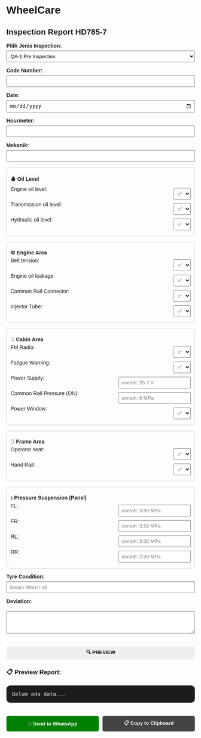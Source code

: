 # WheelCare
<!DOCTYPE html>
<html lang="en">
<head>
  <meta charset="UTF-8">
  <title>Inspection Report</title>
  <style>
    body { font-family: Arial, sans-serif; margin: 20px; }
    label { margin-top: 10px; display: block; font-weight: bold; }
    .section { border: 1px solid #ccc; padding: 10px; margin-top: 15px; border-radius: 8px; }
    .item { display: flex; justify-content: space-between; margin: 5px 0; }
    select, input, textarea, button {
      padding: 6px; margin-top: 5px; width: 100%; box-sizing: border-box;
    }
    button { margin-top: 15px; border-radius: 5px; border: none; font-weight: bold; cursor: pointer; }
    .wa { background: green; color: white; padding: 10px; }
    .copy { background: #444; color: white; padding: 10px; }
    #preview { white-space: pre-wrap; background: #1c1c1c; color: #e6e6e6; padding: 15px; border-radius: 10px; margin-top: 20px; font-family: monospace; }
    .actions { margin-top: 20px; display: flex; gap: 10px; }
    .opt { width: auto; margin-left: 10px; }
  </style>
</head>
<body>
  <h2>Inspection Report HD785-7</h2>

  <label>Pilih Jenis Inspection:</label>
  <select id="jenisQA">
    <option value="QA-1">QA-1 Pre Inspection</option>
    <option value="QA-7">QA-7 Final Inspection</option>
  </select>

  <label>Code Number:</label>
  <input type="text" id="codeNumber">

  <label>Date:</label>
  <input type="date" id="date">

  <label>Hourmeter:</label>
  <input type="text" id="hourMeter">

  <label>Mekanik:</label>
  <input type="text" id="mekanik">

  <!-- Oil Level -->
  <div class="section">
    <label>🩸 Oil Level</label>
    <div class="item">Engine oil level:
      <select id="oil_engine" class="opt"><option>✅</option><option>❌</option></select>
    </div>
    <div class="item">Transmission oil level:
      <select id="oil_trans" class="opt"><option>✅</option><option>❌</option></select>
    </div>
    <div class="item">Hydraulic oil level:
      <select id="oil_hyd" class="opt"><option>✅</option><option>❌</option></select>
    </div>
  </div>

  <!-- Engine Area -->
  <div class="section">
    <label>⚙ Engine Area</label>
    <div class="item">Belt tension:
      <select id="eng_belt" class="opt"><option>✅</option><option>❌</option></select>
    </div>
    <div class="item">Engine oil leakage:
      <select id="eng_leak" class="opt"><option>✅</option><option>❌</option></select>
    </div>
    <div class="item">Common Rail Connector:
      <select id="eng_cr" class="opt"><option>✅</option><option>❌</option></select>
    </div>
    <div class="item">Injector Tube:
      <select id="eng_inj" class="opt"><option>✅</option><option>❌</option></select>
    </div>
  </div>

  <!-- Cabin Area -->
  <div class="section">
    <label>🚗 Cabin Area</label>
    <div class="item">FM Radio:
      <select id="cab_radio" class="opt"><option>✅</option><option>❌</option></select>
    </div>
    <div class="item">Fatigue Warning:
      <select id="cab_fatigue" class="opt"><option>✅</option><option>❌</option></select>
    </div>
    <div class="item">Power Supply:
      <input type="text" id="cab_power" placeholder="contoh: 25.7 V" class="opt">
    </div>
    <div class="item">Common Rail Pressure (ON):
      <input type="text" id="cab_crpress" placeholder="contoh: 0 MPa" class="opt">
    </div>
    <div class="item">Power Window:
      <select id="cab_window" class="opt"><option>✅</option><option>❌</option></select>
    </div>
  </div>

  <!-- Frame Area -->
  <div class="section">
    <label>🚗 Frame Area</label>
    <div class="item">Operator seat:
      <select id="fr_seat" class="opt"><option>✅</option><option>❌</option></select>
    </div>
    <div class="item">Hand Rail:
      <select id="fr_hand" class="opt"><option>✅</option><option>❌</option></select>
    </div>
  </div>

  <!-- Suspension -->
  <div class="section">
    <label>💧 Pressure Suspension (Panel)</label>
    <div class="item">FL: <input type="text" id="sus_fl" placeholder="contoh: 3.80 MPa" class="opt"></div>
    <div class="item">FR: <input type="text" id="sus_fr" placeholder="contoh: 3.50 MPa" class="opt"></div>
    <div class="item">RL: <input type="text" id="sus_rl" placeholder="contoh: 2.00 MPa" class="opt"></div>
    <div class="item">RR: <input type="text" id="sus_rr" placeholder="contoh: 2.09 MPa" class="opt"></div>
  </div>

  <label>Tyre Condition:</label>
  <input type="text" id="tyre" placeholder="Good / Worn / dll">

  <label>Deviation:</label>
  <textarea id="deviation" rows="3"></textarea>

  <div class="actions">
    <button onclick="previewReport()">🔍 PREVIEW</button>
  </div>

  <h3>📋 Preview Report:</h3>
  <div id="preview">Belum ada data...</div>

  <div class="actions">
    <button class="wa" onclick="sendReport()">📲 Send to WhatsApp</button>
    <button class="copy" onclick="copyReport()">📋 Copy to Clipboard</button>
  </div>

  <script>
    let pesan = "";
    function previewReport() {
      let jenisQA = document.getElementById("jenisQA").value;
      let codeNumber = document.getElementById("codeNumber").value;
      let date = document.getElementById("date").value;
      let hourMeter = document.getElementById("hourMeter").value;
      let mekanik = document.getElementById("mekanik").value;

      // oil level
      let oil_engine = document.getElementById("oil_engine").value;
      let oil_trans = document.getElementById("oil_trans").value;
      let oil_hyd = document.getElementById("oil_hyd").value;

      // engine
      let eng_belt = document.getElementById("eng_belt").value;
      let eng_leak = document.getElementById("eng_leak").value;
      let eng_cr = document.getElementById("eng_cr").value;
      let eng_inj = document.getElementById("eng_inj").value;

      // cabin
      let cab_radio = document.getElementById("cab_radio").value;
      let cab_fatigue = document.getElementById("cab_fatigue").value;
      let cab_power = document.getElementById("cab_power").value;
      let cab_crpress = document.getElementById("cab_crpress").value;
      let cab_window = document.getElementById("cab_window").value;

      // frame
      let fr_seat = document.getElementById("fr_seat").value;
      let fr_hand = document.getElementById("fr_hand").value;

      // suspension
      let sus_fl = document.getElementById("sus_fl").value;
      let sus_fr = document.getElementById("sus_fr").value;
      let sus_rl = document.getElementById("sus_rl").value;
      let sus_rr = document.getElementById("sus_rr").value;

      let tyre = document.getElementById("tyre").value;
      let deviation = document.getElementById("deviation").value;

      pesan =
`*${jenisQA === "QA-1" ? "QA-1 Pre Inspection" : "QA-7 Final Inspection"}*

📅 Tgl : ${date}
👷 Mekanik : ${mekanik}

🚗 CN : ${codeNumber}
⌛ HM : ${hourMeter}

🩸 *Oil Level* 🩸
Engine oil level : ${oil_engine}
Transmission oil level : ${oil_trans}
Hydraulic oil level : ${oil_hyd}

⚙ *Engine Area* ⚙
Belt tension : ${eng_belt}
Engine oil leakage : ${eng_leak}
Common Rail Connector : ${eng_cr}
Injector Tube : ${eng_inj}

🚗 *Cabin Area*🚗
📸 FM Radio : ${cab_radio}
⛔ Fatigue Warning : ${cab_fatigue}
⚡ Power Supply : ${cab_power}
💧 Common Rail Pressure (ON) : ${cab_crpress}
🎚 Power Window : ${cab_window}

🚗 *Frame Area* 🚗
Operator seat : ${fr_seat}
Hand Rail : ${fr_hand}

💧 *Pressure Suspension (Panel)* 💧
FL : ${sus_fl}
FR : ${sus_fr}
RL : ${sus_rl}
RR : ${sus_rr}

*Tyre condition :*
Tyre : ${tyre}

*Deviation :*
${deviation}`;

      document.getElementById("preview").innerText = pesan;
    }

    function sendReport() {
      if (!pesan) { alert("Klik PREVIEW dulu sebelum kirim WA!"); return; }
      let url = "https://wa.me/?text=" + encodeURIComponent(pesan);
      window.open(url, "_blank");
    }

    function copyReport() {
      if (!pesan) { alert("Klik PREVIEW dulu untuk generate pesan!"); return; }
      navigator.clipboard.writeText(pesan).then(() => {
        alert("✅ Pesan sudah disalin, tinggal paste ke WhatsApp!");
      });
    }
  </script>
</body>
</html>
